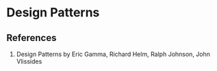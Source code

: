# Design Patterns

## References

1. Design Patterns by Eric Gamma, Richard Helm, Ralph Johnson, John Vlissides
